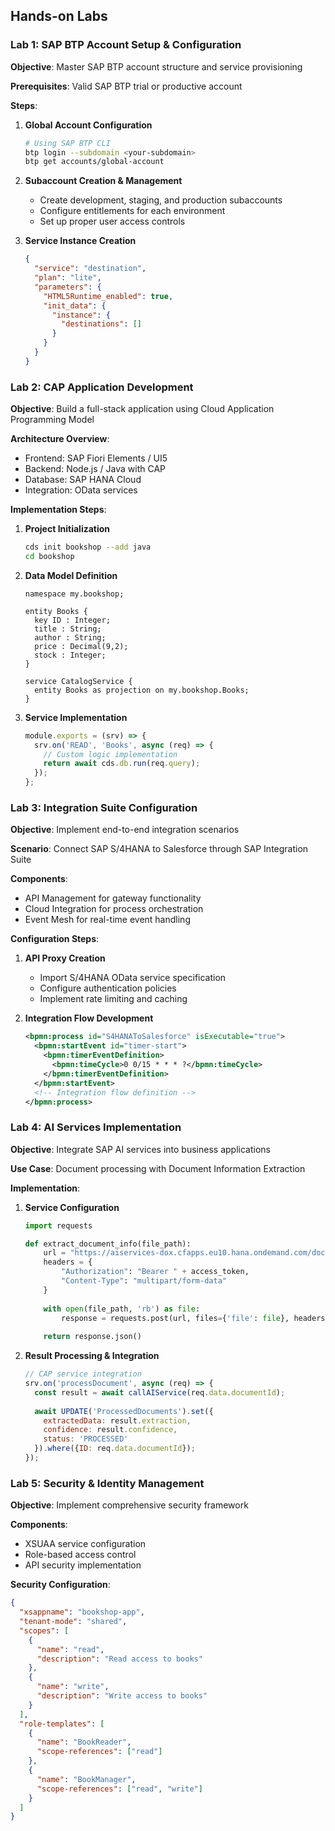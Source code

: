 ## Hands-on Labs

### Lab 1: SAP BTP Account Setup & Configuration
**Objective**: Master SAP BTP account structure and service provisioning

**Prerequisites**: Valid SAP BTP trial or productive account

**Steps**:
1. **Global Account Configuration**
   ```bash
   # Using SAP BTP CLI
   btp login --subdomain <your-subdomain>
   btp get accounts/global-account
   ```

2. **Subaccount Creation & Management**
   - Create development, staging, and production subaccounts
   - Configure entitlements for each environment
   - Set up proper user access controls

3. **Service Instance Creation**
   ```json
   {
     "service": "destination",
     "plan": "lite",
     "parameters": {
       "HTML5Runtime_enabled": true,
       "init_data": {
         "instance": {
           "destinations": []
         }
       }
     }
   }
   ```

### Lab 2: CAP Application Development
**Objective**: Build a full-stack application using Cloud Application Programming Model

**Architecture Overview**:
- Frontend: SAP Fiori Elements / UI5
- Backend: Node.js / Java with CAP
- Database: SAP HANA Cloud
- Integration: OData services

**Implementation Steps**:
1. **Project Initialization**
   ```bash
   cds init bookshop --add java
   cd bookshop
   ```

2. **Data Model Definition**
   ```cds
   namespace my.bookshop;
   
   entity Books {
     key ID : Integer;
     title : String;
     author : String;
     price : Decimal(9,2);
     stock : Integer;
   }
   
   service CatalogService {
     entity Books as projection on my.bookshop.Books;
   }
   ```

3. **Service Implementation**
   ```javascript
   module.exports = (srv) => {
     srv.on('READ', 'Books', async (req) => {
       // Custom logic implementation
       return await cds.db.run(req.query);
     });
   };
   ```

### Lab 3: Integration Suite Configuration
**Objective**: Implement end-to-end integration scenarios

**Scenario**: Connect SAP S/4HANA to Salesforce through SAP Integration Suite

**Components**:
- API Management for gateway functionality
- Cloud Integration for process orchestration
- Event Mesh for real-time event handling

**Configuration Steps**:
1. **API Proxy Creation**
   - Import S/4HANA OData service specification
   - Configure authentication policies
   - Implement rate limiting and caching

2. **Integration Flow Development**
   ```xml
   <bpmn:process id="S4HANAToSalesforce" isExecutable="true">
     <bpmn:startEvent id="timer-start">
       <bpmn:timerEventDefinition>
         <bpmn:timeCycle>0 0/15 * * * ?</bpmn:timeCycle>
       </bpmn:timerEventDefinition>
     </bpmn:startEvent>
     <!-- Integration flow definition -->
   </bpmn:process>
   ```

### Lab 4: AI Services Implementation
**Objective**: Integrate SAP AI services into business applications

**Use Case**: Document processing with Document Information Extraction

**Implementation**:
1. **Service Configuration**
   ```python
   import requests
   
   def extract_document_info(file_path):
       url = "https://aiservices-dox.cfapps.eu10.hana.ondemand.com/document/jobs"
       headers = {
           "Authorization": "Bearer " + access_token,
           "Content-Type": "multipart/form-data"
       }
       
       with open(file_path, 'rb') as file:
           response = requests.post(url, files={'file': file}, headers=headers)
       
       return response.json()
   ```

2. **Result Processing & Integration**
   ```javascript
   // CAP service integration
   srv.on('processDocument', async (req) => {
     const result = await callAIService(req.data.documentId);
     
     await UPDATE('ProcessedDocuments').set({
       extractedData: result.extraction,
       confidence: result.confidence,
       status: 'PROCESSED'
     }).where({ID: req.data.documentId});
   });
   ```

### Lab 5: Security & Identity Management
**Objective**: Implement comprehensive security framework

**Components**:
- XSUAA service configuration
- Role-based access control
- API security implementation

**Security Configuration**:
```json
{
  "xsappname": "bookshop-app",
  "tenant-mode": "shared",
  "scopes": [
    {
      "name": "read",
      "description": "Read access to books"
    },
    {
      "name": "write", 
      "description": "Write access to books"
    }
  ],
  "role-templates": [
    {
      "name": "BookReader",
      "scope-references": ["read"]
    },
    {
      "name": "BookManager",
      "scope-references": ["read", "write"]
    }
  ]
}
```
